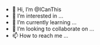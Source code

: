 - 👋 Hi, I’m @ICanThis
- 👀 I’m interested in ...
- 🌱 I’m currently learning ...
- 💞️ I’m looking to collaborate on ...
- 📫 How to reach me ...

<!---
ICanThis/ICanThis is a ✨ special ✨ repository because its `README.md` (this file) appears on your GitHub profile.
You can click the Preview link to take a look at your changes.
--->
